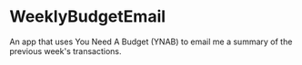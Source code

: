 # WeeklyBudgetEmail
An app that uses You Need A Budget (YNAB) to email me a summary of the previous week's transactions.
